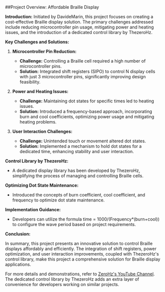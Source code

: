 ##Project Overview: Affordable Braille Display

**Introduction:**
Initiated by DavideMarin, this project focuses on creating a cost-effective Braille display solution. The primary challenges addressed include reducing microcontroller pin usage, mitigating power and heating issues, and the introduction of a dedicated control library by ThezeroHz.

**Key Challenges and Solutions:**

1. **Microcontroller Pin Reduction:**
   - **Challenge:** Controlling a Braille cell required a high number of microcontroller pins.
   - **Solution:** Integrated shift registers (SIPO) to control N display cells with just 3 microcontroller pins, significantly improving design feasibility.

2. **Power and Heating Issues:**
   - **Challenge:** Maintaining dot states for specific times led to heating issues.
   - **Solution:** Introduced a frequency-based approach, incorporating burn and cool coefficients, optimizing power usage and mitigating heating problems.

3. **User Interaction Challenges:**
   - **Challenge:** Unintended touch or movement altered dot states.
   - **Solution:** Implemented a mechanism to hold dot states for a dedicated time, enhancing stability and user interaction.

**Control Library by ThezeroHz:**

- A dedicated display library has been developed by ThezeroHz, simplifying the process of managing and controlling Braille cells.

**Optimizing Dot State Maintenance:**

- Introduced the concepts of burn coefficient, cool coefficient, and frequency to optimize dot state maintenance.

**Implementation Guidance:**

- Developers can utilize the formula time = 1000/(Frequency*(burn+cool)) to configure the wave period based on project requirements.

**Conclusion:**

In summary, this project presents an innovative solution to control Braille displays affordably and efficiently. The integration of shift registers, power optimization, and user interaction improvements, coupled with ThezeroHz's control library, make this project a comprehensive solution for Braille display applications.

For more details and demonstrations, refer to [ZeroHz's YouTube Channel](https://www.youtube.com/channel/UCmclthI4TeyJ3pFr7iuGWrA). The dedicated control library by ThezeroHz adds an extra layer of convenience for developers working on similar projects.
